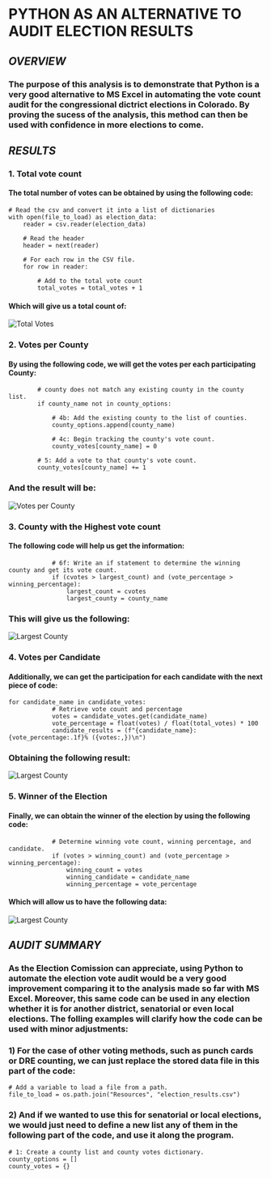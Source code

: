 # **PYTHON AS AN ALTERNATIVE TO AUDIT ELECTION RESULTS**

## ***OVERVIEW***

### The purpose of this analysis is to demonstrate that Python is a very good alternative to MS Excel in automating the vote count audit for the congressional dictrict elections in Colorado. By proving the sucess of the analysis, this method can then be used with confidence in more elections to come.

## ***RESULTS***

### **1. Total vote count**

#### The total number of votes can be obtained by using the following code:
```
# Read the csv and convert it into a list of dictionaries
with open(file_to_load) as election_data:
    reader = csv.reader(election_data)

    # Read the header
    header = next(reader)

    # For each row in the CSV file.
    for row in reader:

        # Add to the total vote count
        total_votes = total_votes + 1
````
#### Which will give us a total count of:

![Total Votes](Resources/Total_Votes.png)

### **2. Votes per County**

#### By using the following code, we will get the votes per each participating County:
```
        # county does not match any existing county in the county list.
        if county_name not in county_options:

            # 4b: Add the existing county to the list of counties.
            county_options.append(county_name)

            # 4c: Begin tracking the county's vote count.
            county_votes[county_name] = 0

        # 5: Add a vote to that county's vote count.
        county_votes[county_name] += 1
```
### And the result will be:

![Votes per County](Resources/County_Votes.png)

### **3. County with the Highest vote count**

#### The following code will help us get the information:
```
            # 6f: Write an if statement to determine the winning county and get its vote count.
            if (cvotes > largest_count) and (vote_percentage > winning_percentage):
                largest_count = cvotes
                largest_county = county_name
```
### This will give us the following:

![Largest County](Resources/Largest_County.png)

### **4. Votes per Candidate**

#### Additionally, we can get the participation for each candidate with the next piece of code:
```
for candidate_name in candidate_votes:
            # Retrieve vote count and percentage
            votes = candidate_votes.get(candidate_name)
            vote_percentage = float(votes) / float(total_votes) * 100
            candidate_results = (f"{candidate_name}: {vote_percentage:.1f}% ({votes:,})\n")
```
### Obtaining the following result:

![Largest County](Resources/Candidate_Votes.png)

### **5. Winner of the Election**

#### Finally, we can obtain the winner of the election by using the following code:
```
            # Determine winning vote count, winning percentage, and candidate.
            if (votes > winning_count) and (vote_percentage > winning_percentage):
                winning_count = votes
                winning_candidate = candidate_name
                winning_percentage = vote_percentage
```
#### Which will allow us to have the following data:

![Largest County](Resources/Winner.png)

## ***AUDIT SUMMARY***

### As the Election Comission can appreciate, using Python to automate the election vote audit would be a very good improvement comparing it to the analysis made so far with MS Excel. Moreover, this same code can be used in any election whether it is for another district, senatorial or even local elections. The folling examples will clarify how the code can be used with minor adjustments:

### 1) For the case of other voting methods, such as punch cards or DRE counting, we can just replace the stored data file in this part of the code:
```
# Add a variable to load a file from a path.
file_to_load = os.path.join("Resources", "election_results.csv")
```
### 2) And if we wanted to use this for senatorial or local elections, we would just need to define a new list any of them in the following part of the code, and use it along the program.
```
# 1: Create a county list and county votes dictionary.
county_options = []
county_votes = {}
